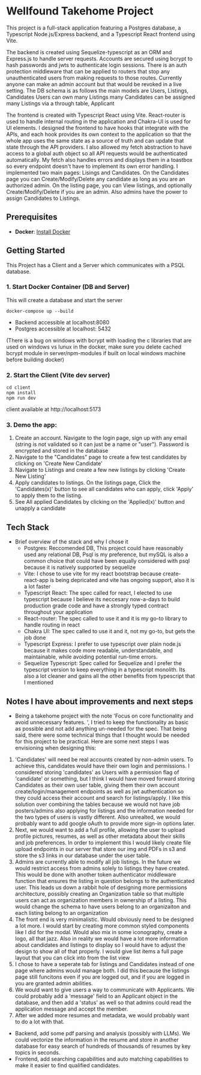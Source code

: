 # Wellfound Takehome Project

This project is a full-stack application featuring a Postgres database, a Typescript Node.js/Express backend, and a Typescript React frontend using Vite.

The backend is created using Sequelize-typescript as an ORM and Express.js to handle server requests. Accounts are secured using bcrypt to hash passwords and jwts to authenticate login sessions. There is an auth protection middleware that can be applied to routers that stop any unauthenticated users from making requests to those routes. Currently anyone can make an admin account but that would be revoked in a live setting. The DB schema is as follows 
the main models are Users, Listings, Candidates
Users can own many Listings
many Candidates can be assigned many Listings via a through table, Applicant 

The frontend is created with Typescript React using Vite. React-router is used to handle internal routing in the application and Chakra-UI is used for UI elements. I designed the frontend to have hooks that integrate with the APIs, and each hook provides its own context to the application so that the whole app uses the same state as a source of truth and can update that state through the API providers. I also allowed my fetch abstraction to have access to a global auth object so all API requests would be authenticated automatically. My fetch also handles errors and displays them in a toastbox so every endpoint doesn't have to implement its own error handling. I implemented two main pages: Lisings and Candidates. On the Candidates page you can Create/Modify/Delete any candidate as long as you are an authorized admin. On the listing page, you can View listings, and optionally Create/Modify/Delete if you are an admin. Also admins have the power to assign Candidates to Listings.

## Prerequisites

- **Docker**: [Install Docker](https://docs.docker.com/get-docker/)

## Getting Started

This Project has a Client and a Server which communicates with a PSQL database. 

### 1. Start Docker Container (DB and Server)

This will create a database and start the server

```
docker-compose up --build
```
 - Backend accessible at localhost:8080
 - Postgres accessible at localhost: 5432

(There is a bug on windows with bcrypt with loading the c libraries that are used on windows vs lunux in the docker, make sure you delete cached bcrypt module in server/npm-modules if built on local windows machine before building docker)

### 2. Start the Client (Vite dev server)

```
cd client
npm install
npm run dev
```
client available at http://localhost:5173

### 3. Demo the app:
 1. Create an account. Navigate to the login page, sign up with any email (string is not validated so it can just be a name or "user"). Password is encrypted and stored in the database
 2. Navigate to the "Candidates" page to create a few test candidates by clicking on 'Create New Candidate'
 3. Navigate to Listings and create a few new listings by clicking 'Create New Listing'
 4. Apply candidates to listings. On the listings page, Click the 'Candidates(x)' button to see all candidates who can apply, click 'Apply' to apply them to the listing. 
 5. See All applied Candidates by clicking on the 'Applied(x)' button and unapply a candidate

## Tech Stack
 - Brief overview of the stack and why I chose it 
    - Postgres: Reccomended DB, This project could have reasonably used any relational DB, Psql is my preference, but mySQL is also a common choice that could have been equally considered with psql because it is natively supported by sequelize
    - Vite: I chose to use vite for my react bootstrap because create-react-app is being depricated and vite has ongoing support, also it is a lot faster
    - Typescript React: The spec called for react, I elected to use typescript because I believe its neccesary now-a-days to build production grade code and have a strongly typed contract throughout your application
    - React-router: The spec called to use it and it is my go-to library to handle routing in react
    - Chakra UI: The spec called to use it and it, not my go-to, but gets the job done
    - Typescript Express: I prefer to use typescript over plain node.js because it makes code more readable, understandable, and maintainable, while avoiding potential run-time errors. 
    - Sequelize Typescript: Spec called for Sequelize and I prefer the typescript version to keep everything in a typescript monolith. Its also a lot cleaner and gains all the other benefits from typescript that I mentioned

## Notes I have about improvements and next steps

 - Being a takehome project with the note 'Focus on core functionality and avoid unnecessary features. ', I tried to keep the functionality as basic as possible and not add anything un-needed for the spec. That being said, there were some technical things that I thought would be needed for this project to be practical. Here are some next steps I was envisioning when designing this:
  1. 'Candidates' will need be real accounts created by non-admin users. To achieve this, candidates would have their own login and permissions. I considered storing 'candidates' as Users with a permission flag of 'candidate' or something, but I think I would have moved forward storing Candidates as their own user table, giving them their own account create/login/management endpoints as well as jwt authentication so they could access their account and search for listings/apply. I like this solution over combining the tables because we would not have job posters/admins also applying for listings and the information needed for the two types of users is vastly different. Also unrealted, we would probably want to add google oAuth to provide more sign-in options later.
  2. Next, we would want to add a full profile, allowing the user to upload profile pictures, resumes, as well as other metadata about their skills and job preferences. In order to implement this I would likely create file upload endpoints in our server that store our img and PDFs in s3 and store the s3 links in our database under the user table. 
  3. Admins are currently able to modify all job listings. In the future we would restrict access from admins solely to listings they have created. This would be done with another token authenticator middleware function that ensures the listing in question belongs to the authenticated user. This leads us down a rabbit hole of designing more permissions architecture, possibly creating an Organization table so that multiple users can act as organization members in ownership of a listing. This would change the schema to have users belong to an organizaiton and each listing belong to an organization
  4.  The front end is very minimalistic. Would obviously need to be designed a lot more. I would start by creating more common styled components like I did for the modal. Would also mix in some iconography, create a logo, all that jazz. Also in reality we would have a lot more information about candidates and listings to display so I would have to adjust the design to show all of that properly. I would give list items a full page layout that you can click into from the list view
  5. I chose to have a seperate tab for listings and Candidates instead of one page where admins would manage both. I did this because the listings page still funcitons even if you are logged out, and if you are logged in you are granted admin abilities. 
  6. We would want to give users a way to communicate with Applicants. We could probably add a 'message' field to an Applicant object in the database, and then add a 'status' as well so that admins could read the application message and accept the member. 
  7. After we added more resumes and metadata, we would probably want to do a lot with that. 
   - Backend, add some pdf parsing and analysis (possibly with LLMs). We could vectorize the information in the resume and store in another database for easy search of hundreds of thousands of resumes by key topics in seconds. 
   - Frontend, add searching capabilities and auto matching capabilities to make it easier to find qualified candidates. 